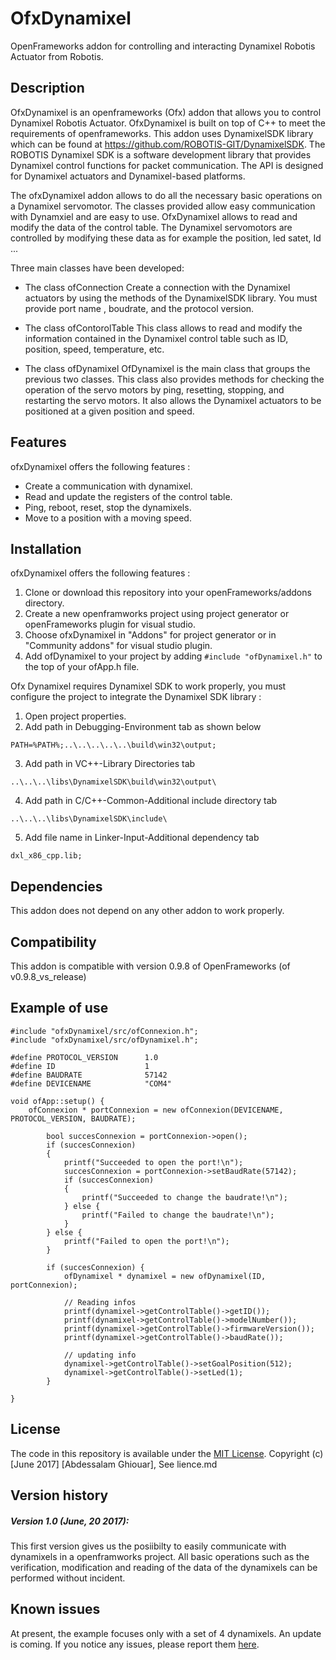 OfxDynamixel 
=====================================

OpenFrameworks addon for controlling and interacting Dynamixel Robotis Actuator from Robotis.


Description
------------
OfxDynamixel is an openframeworks (Ofx) addon that allows you to control Dynamixel Robotis Actuator. OfxDynamixel  is built on top of C++ to meet the requirements of openframeworks. This addon uses DynamixelSDK library which can be found at https://github.com/ROBOTIS-GIT/DynamixelSDK. 
The ROBOTIS Dynamixel SDK is a software development library that provides Dynamixel control functions for packet communication. The API is designed for Dynamixel actuators and Dynamixel-based platforms.

The ofxDynamixel addon allows to do all the necessary basic operations on a Dynamixel servomotor. The classes provided allow easy communication with Dynamxiel and are easy to use. 
OfxDynamixel allows to read and modify the data of the control table. The Dynamixel servomotors are controlled by modifying these data as for example the position, led satet, Id ...

Three main classes have been developed:


* The class ofConnection
    Create a connection with the Dynamixel actuators by using the methods of the DynamixelSDK library. You must provide port name , boudrate, and the protocol version.

* The class ofContorolTable 
This class allows to read and modify the information contained in the Dynamixel control table such as ID, position, speed, temperature, etc. 

* The class ofDynamixel 
    OfDynamixel is the main class that groups the previous two classes. This class also provides methods for checking the operation of the servo motors by ping, resetting, stopping, and restarting the servo motors. 
    It also allows the Dynamixel actuators to be positioned at a given position and speed. 

Features
------------
ofxDynamixel offers the following features :
* Create a communication with dynamixel.
* Read and update the registers of the control table.
* Ping, reboot, reset, stop the dynamixels.
* Move to a position with a moving speed.


Installation
------------
ofxDynamixel offers the following features :
1. Clone or download this repository into your openFrameworks/addons directory. 
2. Create a new openframworks project using project generator or openFrameworks plugin for visual studio.
3. Choose ofxDynamixel in "Addons" for project generator or in "Community addons" for visual studio plugin.
4. Add ofDynamixel to your project by adding ``` #include "ofDynamixel.h" ``` to the top of your ofApp.h file.

Ofx Dynamixel requires Dynamixel SDK to work properly, you must configure the project to integrate the Dynamixel SDK library : 
1. Open project properties. 
2. Add path in Debugging-Environment tab as shown below 
```
PATH=%PATH%;..\..\..\..\..\build\win32\output;
```
3. Add path in VC++-Library Directories tab 
```
..\..\..\libs\DynamixelSDK\build\win32\output\
```
4. Add path in C/C++-Common-Additional include directory tab
```
..\..\..\libs\DynamixelSDK\include\
```
5. Add file name in Linker-Input-Additional dependency tab 
```
dxl_x86_cpp.lib;
```
    

Dependencies
------------
This addon does not depend on any other addon to work properly.

Compatibility
------------
This addon is compatible with version 0.9.8 of OpenFrameworks (of v0.9.8_vs_release)

Example of use
------------
```
#include "ofxDynamixel/src/ofConnexion.h";
#include "ofxDynamixel/src/ofDynamixel.h";

#define PROTOCOL_VERSION      1.0
#define ID                    1
#define BAUDRATE              57142
#define DEVICENAME            "COM4"    

void ofApp::setup() {
    ofConnexion * portConnexion = new ofConnexion(DEVICENAME, PROTOCOL_VERSION, BAUDRATE);
    
		bool succesConnexion = portConnexion->open();
		if (succesConnexion)
		{	
			printf("Succeeded to open the port!\n");
			succesConnexion = portConnexion->setBaudRate(57142);
			if (succesConnexion)
			{
				printf("Succeeded to change the baudrate!\n");
			} else {
				printf("Failed to change the baudrate!\n");
			} 
		} else {
			printf("Failed to open the port!\n");
		}

		if (succesConnexion) {
		    ofDynamixel * dynamixel = new ofDynamixel(ID, portConnexion);
		    
			// Reading infos
			printf(dynamixel->getControlTable()->getID());
			printf(dynamixel->getControlTable()->modelNumber());
			printf(dynamixel->getControlTable()->firmwareVersion());
			printf(dynamixel->getControlTable()->baudRate());
		
			// updating info 
			dynamixel->getControlTable()->setGoalPosition(512);
			dynamixel->getControlTable()->setLed(1);
		}
		
}

```

License
-------
The code in this repository is available under the [MIT License](https://secure.wikimedia.org/wikipedia/en/wiki/Mit_license). Copyright (c) [June 2017] [Abdessalam Ghiouar], See lience.md

Version history
------------
#####  Version 1.0 (June, 20 2017):
This first version gives us the posiibilty to easily communicate with dynamixels in a openframworks project.
All  basic operations such as the verification, modification and reading of the data of the dynamixels can be performed without incident.

Known issues
------------

At present, the example focuses only with a set of 4 dynamixels. An update is coming.
If you notice any issues, please report them [here](https://github.com/ghiouar/OfxDynamixel/issues).


